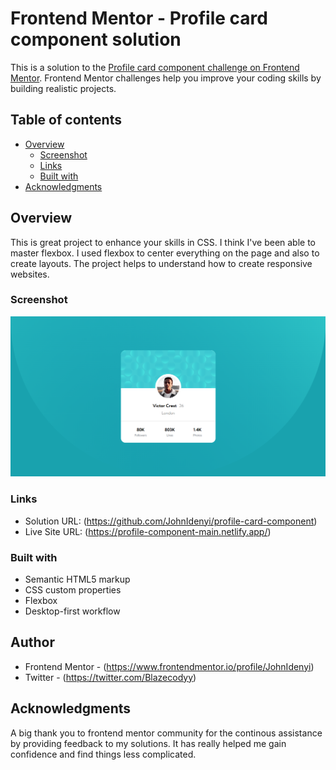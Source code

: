# Frontend Mentor - Profile card component solution

This is a solution to the [Profile card component challenge on Frontend Mentor](https://www.frontendmentor.io/challenges/profile-card-component-cfArpWshJ). Frontend Mentor challenges help you improve your coding skills by building realistic projects. 


## Table of contents

- [Overview](#overview)
  - [Screenshot](#screenshot)
  - [Links](#links)
  - [Built with](#built-with)
- [Acknowledgments](#acknowledgments)


## Overview
This is great project to enhance your skills in CSS. I think I've been able to master flexbox. I used flexbox to center everything on the page and also to create layouts. The project helps to understand how to create responsive websites.

### Screenshot

![](./images/screenshot.jpg)



### Links

- Solution URL: (https://github.com/JohnIdenyi/profile-card-component)
- Live Site URL: (https://profile-component-main.netlify.app/)


### Built with

- Semantic HTML5 markup
- CSS custom properties
- Flexbox
- Desktop-first workflow


## Author

- Frontend Mentor - (https://www.frontendmentor.io/profile/JohnIdenyi)
- Twitter - (https://twitter.com/Blazecodyy)

## Acknowledgments

A big thank you to frontend mentor community for the continous assistance by providing feedback to my solutions. It has really helped me gain confidence and find things less complicated.